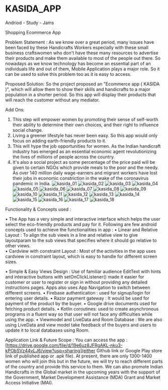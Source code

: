 # KASIDA_APP
Andriod - Study - Jams

Shopping Ecommerce App

Problem Statement :
As we know over a great period, many issues have been faced by these Handicrafts Workers especially with these small business craftswomen who don't have these many resources to  advertise their products and make them available to most of the people out there. So nowadays as we know technology has become an essential part of an individuals life and out of them, Mobile Application plays a major role. So it can be used to solve this problem too as it is easy to access.


Proposed Solution:
So the project proposed an "Ecommerce app ( KASIDA )", which will allow them to show their skills and handicrafts to a major population in a shorter period. So this app will display their products that will reach the customer without any mediator. 

Add Ons:

1.	This step will empower women by promoting their sense of self-worth their ability to determine their own choices, and their right to influence social change. 
2.	 Living a greener lifestyle has never been easy. So this app would only focus on adding earth-friendly products to it.
3.	This will hype the job opportunities for women. As the Indian handicraft industry has emerged as an essential economic agent revolutionizing the lives of millions of people across the country.
4.	It's also a social project as some percentage of the price paid will be given to certain NGOs which provide meals to the poor and the needy. As over 140 million daily wage-earners and migrant workers have lost their jobs in economic constriction in the wake of the coronavirus pandemic in India.
![kasida_01](https://user-images.githubusercontent.com/94732725/149706037-efcc2479-3232-45db-9acf-7e127b21a5b7.jpg)
![kasida_02](https://user-images.githubusercontent.com/94732725/149706781-962d3054-b532-4d98-8e29-bf9df777b18a.jpg)
![kasida_03](https://user-images.githubusercontent.com/94732725/149706810-1f05ba51-5282-44b6-b868-81a292fedab8.jpg)
![kasida_04](https://user-images.githubusercontent.com/94732725/149706818-99a02b77-b77c-4a50-baca-97ad114077a1.jpg)
![kasida_05](https://user-images.githubusercontent.com/94732725/149706830-6b33fe03-ac72-4790-9222-69ded4b5e604.jpg)
![kasida_06](https://user-images.githubusercontent.com/94732725/149706838-e284c258-4020-4540-9f80-591226595d2f.jpg)
![kasida_07](https://user-images.githubusercontent.com/94732725/149706850-6010ed59-4124-48b8-af7a-c583512bc501.jpg)
![kasida_08](https://user-images.githubusercontent.com/94732725/149706861-22aad18f-85f6-4957-95e8-bfe9e1bf8aa2.jpg)
![kasida_09](https://user-images.githubusercontent.com/94732725/149706880-9fb53b78-6bfc-454a-bd63-f349f22be1ce.jpg)
![kasida_10](https://user-images.githubusercontent.com/94732725/149706893-8f6bd62c-0100-47a9-82a3-485e9c15fb38.jpg)
![kasida_11](https://user-images.githubusercontent.com/94732725/149706899-018ea1fd-bcb6-4700-9c59-9388a811c4de.jpg)
![kasida_12](https://user-images.githubusercontent.com/94732725/149706905-2edb0a41-9bbb-4926-8487-b1ec6a23af5d.jpg)
![kasida_13](https://user-images.githubusercontent.com/94732725/149706913-58fbd83e-8c40-4c4f-85b4-8349eb965ca7.jpg)
![kasida_14](https://user-images.githubusercontent.com/94732725/149706921-2383f66d-acbf-4b45-9baa-f5b48adfc8ca.jpg)
![kasida_15](https://user-images.githubusercontent.com/94732725/149706929-86bfad68-6c87-47d1-8905-5cd7bba0092b.jpg)
![kasida_16](https://user-images.githubusercontent.com/94732725/149706934-82ba8e98-310c-4f8c-88f8-2e20f3caa6f9.jpg)
![kasida_17](https://user-images.githubusercontent.com/94732725/149706945-5ecf3240-7f04-4d56-9a23-c221d4bc28cf.jpg)
![kasida_18](https://user-images.githubusercontent.com/94732725/149706957-c72ddbad-702f-4f20-bd6f-35a0cef54458.jpg)

Functionality & Concepts used :

•	The App has a very simple and interactive interface which helps the user select the eco-friendly products and pay for it. Following are few android concepts used to achieve the functionalities in app :
•	Linear and Relative Layout : To align the sub views in a line and relative view to give layoutparam to the sub views that specifies where it should go relative to other views.  
•	 Cardview with constraint Layout : Most of the activities in the app uses cardview in constraint layout, which is easy to handle for different screen sizes.

    

•	Simple & Easy Views Design : Use of familiar audience EditText with hints and interactive buttons with setOnClickListener() made it easier for customer or user to register or sign in without providing any detailed instructions pages. Apps also uses App Navigation to switch between different screens.
•	Firebase authentication : used for signup/login for entering user details.
•	Razor payment gateway : It would be used for payment of the product by the buyer.
•	Google drive documents used for fetching product details.
•	Kotlin coroutines: used to create asynchronous programs in a fluent way so that user will not face any difficulties while using the app. 
•	Viewmodel and LiveData and Room Database : We are also using LiveData and view model take feedback of the buyers and users to update it to local databases using Room.



Application Link & Future Scope :
You can access the app : [https://drive.google.com/file/d/19e6uz8JFRgAKL-nku3-kPObSVz44vLJ6/view?usp=sharing](either Github link or Google Play store link of published app or .apk file).
At present, there are only 1300-1400 women who will join this but in the future, we will try to reach different parts of the country and provide this service to them. We can also promote Indian Handicrafts in the Global market in the upcoming years 
with the support of the Government,  Market Development Assistance (MDA) Grant and Market Access Initiative (MAI).
 
